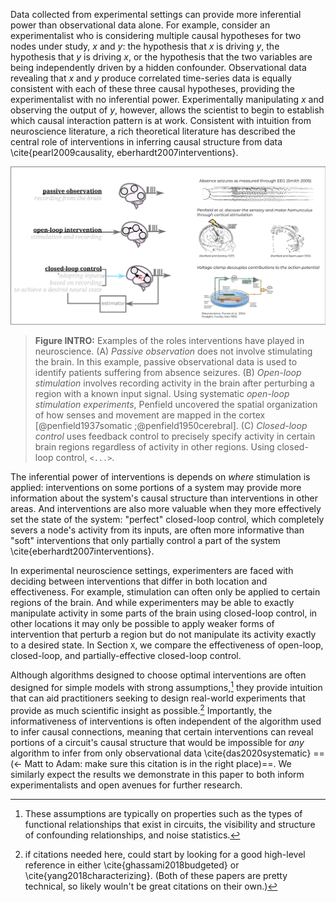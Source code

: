 Data collected from experimental settings can provide more inferential power than observational data alone. For example, consider an experimentalist who is considering multiple causal hypotheses for two nodes under study, $x$ and $y$: the hypothesis that $x$ is driving $y$, the hypothesis that $y$ is driving $x$, or the hypothesis that the two variables are being independently driven by a hidden confounder. Observational data revealing that $x$ and $y$ produce correlated time-series data is equally consistent with each of these three causal hypotheses, providing the experimentalist with no inferential power. Experimentally manipulating $x$ and observing the output of $y$, however, allows the scientist to begin to establish which causal interaction pattern is at work. Consistent with intuition from neuroscience literature, a rich theoretical literature has described the central role of interventions in inferring causal structure from data \cite{pearl2009causality, eberhardt2007interventions}.

![](/figures/core_figure_sketches/figure1_sketch.png "")
> **Figure INTRO:** Examples of the roles interventions have played in neuroscience. (A) *Passive observation* does not involve stimulating the brain. In this example, passive observational data is used to identify patients suffering from absence seizures. (B) *Open-loop stimulation* involves recording activity in the brain after perturbing a region with a known input signal. Using systematic *open-loop stimulation experiments*, Penfield uncovered the spatial organization of how senses and movement are mapped in the cortex [@penfield1937somatic ;@penfield1950cerebral]. (C) *Closed-loop control* uses feedback control to precisely specify activity in certain brain regions regardless of activity in other regions. Using closed-loop control, `<...>`.

The inferential power of interventions is depends on *where* stimulation is applied: interventions on some portions of a system may provide more information about the system's causal structure than interventions in other areas. And interventions are also more valuable when they more effectively set the state of the system: "perfect" closed-loop control, which completely severs a node's activity from its inputs, are often more informative than "soft" interventions that only partially control a part of the system \cite{eberhardt2007interventions}.

In experimental neuroscience settings, experimenters are faced with deciding between interventions that differ in both location and effectiveness. For example, stimulation can often only be applied to certain regions of the brain. And while experimenters may be able to exactly manipulate activity in some parts of the brain using closed-loop control, in other locations it may only be possible to apply weaker forms of intervention that perturb a region but do not manipulate its activity exactly to a desired state. In Section `X`, we compare the effectiveness of open-loop, closed-loop, and partially-effective closed-loop control.

Although algorithms designed to choose optimal interventions are often designed for simple models with strong assumptions,[^more] they provide intuition that can aid practitioners seeking to design real-world experiments that provide as much scientific insight as possible.[^possible-cite] Importantly, the informativeness of interventions is often independent of the algorithm used to infer causal connections, meaning that certain interventions can reveal portions of a circuit's causal structure that would be impossible for *any* algorithm to infer from only observational data \cite{das2020systematic} ==(<- Matt to Adam: make sure this citation is in the right place)==. We similarly expect the results we demonstrate in this paper to both inform experimentalists and open avenues for further research.

[^more]: These assumptions are typically on properties such as the types of functional relationships that exist in circuits, the visibility and structure of confounding relationships, and noise statistics.

[^possible-cite]: if citations needed here, could start by looking for a good high-level reference in either \cite{ghassami2018budgeted} or \cite{yang2018characterizing}. (Both of these papers are pretty technical, so likely wouln't be great citations on their own.)
